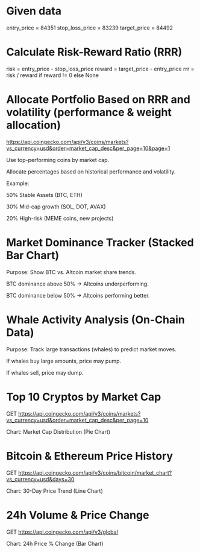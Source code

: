 # Given data

entry_price = 84351
stop_loss_price = 83239
target_price = 84492

# Calculate Risk-Reward Ratio (RRR)

risk = entry_price - stop_loss_price
reward = target_price - entry_price
rrr = risk / reward if reward != 0 else None

# Allocate Portfolio Based on RRR and volatility (performance & weight allocation)

https://api.coingecko.com/api/v3/coins/markets?vs_currency=usd&order=market_cap_desc&per_page=10&page=1

Use top-performing coins by market cap.

Allocate percentages based on historical performance and volatility.

Example:

50% Stable Assets (BTC, ETH)

30% Mid-cap growth (SOL, DOT, AVAX)

20% High-risk (MEME coins, new projects)

# Market Dominance Tracker (Stacked Bar Chart)

Purpose: Show BTC vs. Altcoin market share trends.

BTC dominance above 50% → Altcoins underperforming.

BTC dominance below 50% → Altcoins performing better.

# Whale Activity Analysis (On-Chain Data)

Purpose: Track large transactions (whales) to predict market moves.

If whales buy large amounts, price may pump.

If whales sell, price may dump.

# Top 10 Cryptos by Market Cap

GET https://api.coingecko.com/api/v3/coins/markets?vs_currency=usd&order=market_cap_desc&per_page=10

Chart: Market Cap Distribution (Pie Chart)

# Bitcoin & Ethereum Price History

GET https://api.coingecko.com/api/v3/coins/bitcoin/market_chart?vs_currency=usd&days=30

Chart: 30-Day Price Trend (Line Chart)

# 24h Volume & Price Change

GET https://api.coingecko.com/api/v3/global

Chart: 24h Price % Change (Bar Chart)
